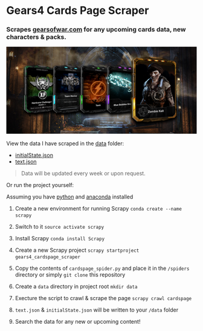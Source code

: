 # Gears4 Cards Page Scraper

### Scrapes [gearsofwar.com](https://gearsofwar.com/en-us/cards) for any upcoming cards data, new characters & packs.


![cardspage](https://github.com/TheanosLearning/gears4_cardspage_scraper/raw/master/images/cardspage.png)

View the data I have scraped in the [data](https://github.com/TheanosLearning/gears4_cardspage_scraper/tree/master/data) folder:

* [initialState.json](https://github.com/TheanosLearning/gears4_cardspage_scraper/blob/master/data/initialState.json)
* [text.json](https://github.com/TheanosLearning/gears4_cardspage_scraper/blob/master/data/text.json)

> Data will be updated every week or upon request.

Or run the project yourself:

Assuming you have [python](https://www.python.org/) and [anaconda](https://www.continuum.io/downloads) installed

1. Create a new environment for running Scrapy ```conda create --name scrapy```

2. Switch to it ```source activate scrapy```

3. Install Scrapy ```conda install Scrapy```

4. Create a new Scrapy project ```scrapy startproject gears4_cardspage_scraper```

5. Copy the contents of ```cardspage_spider.py``` and place it in the ```/spiders``` directory
    or simply ```git clone``` this repository

6. Create a ```data``` directory in project root ```mkdir data```

7. Execture the script to crawl & scrape the page ```scrapy crawl cardspage```

8. ```text.json``` & ```initialState.json``` will be written to your ```/data``` folder

9. Search the data for any new or upcoming content!
